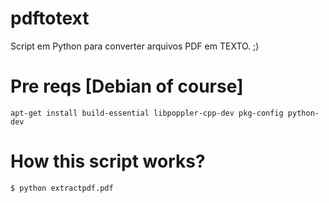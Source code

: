 # pdftotext
Script em Python para converter arquivos PDF em TEXTO. ;)

# Pre reqs [Debian of course]
```
apt-get install build-essential libpoppler-cpp-dev pkg-config python-dev
``` 

# How this script works?
```
$ python extractpdf.pdf
``` 
